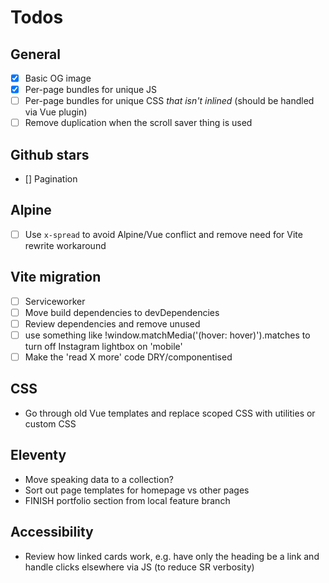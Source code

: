 # Todos

## General

- [x] Basic OG image
- [x] Per-page bundles for unique JS
- [ ] Per-page bundles for unique CSS _that isn't inlined_ (should be handled via Vue plugin)
- [ ] Remove duplication when the scroll saver thing is used

## Github stars

- [] Pagination

## Alpine

- [ ] Use `x-spread` to avoid Alpine/Vue conflict and remove need for Vite rewrite workaround

## Vite migration

- [ ] Serviceworker
- [ ] Move build dependencies to devDependencies
- [ ] Review dependencies and remove unused
- [ ] use something like !window.matchMedia('(hover: hover)').matches to turn off Instagram lightbox on 'mobile'
- [ ] Make the 'read X more' code DRY/componentised

## CSS

- Go through old Vue templates and replace scoped CSS with utilities or custom CSS

## Eleventy

- Move speaking data to a collection?
- Sort out page templates for homepage vs other pages
- FINISH portfolio section from local feature branch

## Accessibility

- Review how linked cards work, e.g. have only the heading be a link and handle clicks elsewhere via JS (to reduce SR verbosity)
